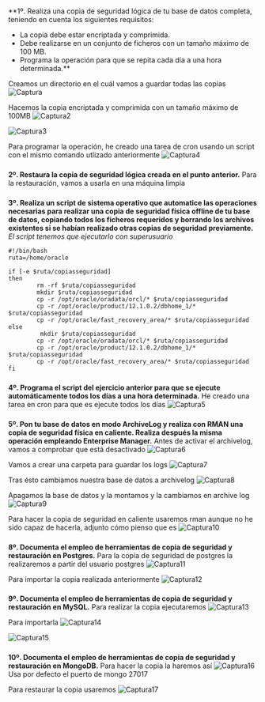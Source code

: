 ###
**1º. Realiza una copia de seguridad lógica de tu base de datos completa, teniendo en cuenta los siguientes requisitos:
- La copia debe estar encriptada y comprimida.
- Debe realizarse en un conjunto de ficheros con un tamaño máximo de 100 MB.
- Programa la operación para que se repita cada día a una hora determinada.**

Creamos un directorio en el cuál vamos a guardar todas las copias
![Captura](imagenes/captura.png)

Hacemos la copia encriptada y comprimida con un tamaño máximo de 100MB
![Captura2](imagenes/captura2.png)

![Captura3](imagenes/captura3.png)

Para programar la operación, he creado una tarea de cron usando un script con el mismo comando utlizado anteriormente
![Captura4](imagenes/captura4.png)

###
**2º. Restaura la copia de seguridad lógica creada en el punto anterior.**
Para la restauración, vamos a usarla en una máquina limpia 

###
**3º. Realiza un script de sistema operativo que automatice las operaciones necesarias para realizar una copia de seguridad física offline de tu base de datos, copiando todos los ficheros requeridos y borrando los archivos existentes si se habían realizado otras copias de seguridad previamente.**
*El script tenemos que ejecutarlo con superusuario*
~~~
#!/bin/bash
ruta=/home/oracle

if [-e $ruta/copiasseguridad]
then
        rm -rf $ruta/copiasseguridad
        mkdir $ruta/copiasseguridad
        cp -r /opt/oracle/oradata/orcl/* $ruta/copiasseguridad
        cp -r /opt/oracle/product/12.1.0.2/dbhome_1/* $ruta/copiasseguridad
        cp -r /opt/oracle/fast_recovery_area/* $ruta/copiasseguridad
else
         mkdir $ruta/copiasseguridad
        cp -r /opt/oracle/oradata/orcl/* $ruta/copiasseguridad
        cp -r /opt/oracle/product/12.1.0.2/dbhome_1/* $ruta/copiasseguridad
        cp -r /opt/oracle/fast_recovery_area/* $ruta/copiasseguridad
fi
~~~

###
**4º. Programa el script del ejercicio anterior para que se ejecute automáticamente todos los días a una hora determinada.**
He creado una tarea en cron para que es ejecute todos los días
![Captura5](imagenes/captura5.png)

###
**5º. Pon tu base de datos en modo ArchiveLog y realiza con RMAN una copia de seguridad física en caliente. Realiza después la misma operación empleando Enterprise Manager.**
Antes de activar el archivelog, vamos a comprobar que está desactivado
![Captura6](imagenes/captura6.png)

Vamos a crear una carpeta para guardar los logs
![Captura7](imagenes/captura7.png)

Tras ésto cambiamos nuestra base de datos a archivelog
![Captura8](imagenes/captura8.png)

Apagamos la base de datos y la montamos y la cambiamos en archive log
![Captura9](imagenes/captura9.png)

Para hacer la copia de seguridad en caliente usaremos rman aunque no he sido capaz de hacerla, adjunto cómo pienso que es
![Captura10](imagenes/captura10.png)

###
**8º. Documenta el empleo de herramientas de copia de seguridad y restauración en Postgres.**
Para la copia de seguridad de postgres la realizaremos a partir del usuario postgres
![Captura11](imagenes/captura11.png)

Para importar la copia realizada anteriormente
![Captura12](imagenes/captura12.png)

###
**9º. Documenta el empleo de herramientas de copia de seguridad y restauración en MySQL.**
Para realizar la copia ejecutaremos
![Captura13](imagenes/captura13.png)

Para importarla
![Captura14](imagenes/captura14.png)

![Captura15](imagenes/captura15.png)

###
**10º. Documenta el empleo de herramientas de copia de seguridad y restauración en MongoDB.**
Para hacer la copia la haremos así
![Captura16](imagenes/captura16.png)
Usa por defecto el puerto de mongo 27017

Para restaurar la copia usaremos 
![Captura17](imagenes/captura17.png)

